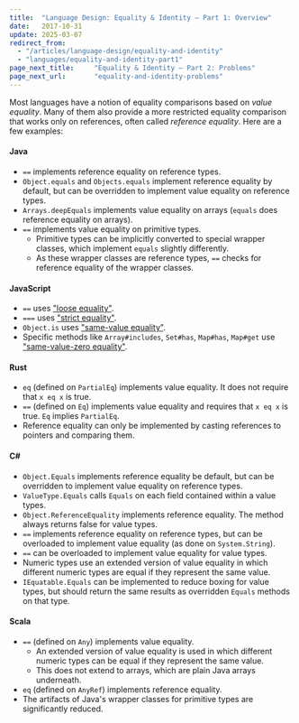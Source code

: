 ```yaml
---
title:  "Language Design: Equality & Identity – Part 1: Overview"
date:   2017-10-31
update: 2025-03-07
redirect_from:
  - "/articles/language-design/equality-and-identity"
  - "languages/equality-and-identity-part1"
page_next_title:     "Equality & Identity – Part 2: Problems"
page_next_url:       "equality-and-identity-problems"
---
```


Most languages have a notion of equality comparisons based on _value equality_.
Many of them also provide a more restricted equality comparison that works only
on references, often called _reference equality_. Here are a few examples:

#### Java

- `==` implements reference equality on reference types.
- `Object.equals` and `Objects.equals` implement reference equality by default, but can be overridden to implement value equality on reference types.
- `Arrays.deepEquals` implements value equality on arrays (`equals` does reference equality on arrays).
- `==` implements value equality on primitive types.
  - Primitive types can be implicitly converted to special wrapper classes, which implement `equals` slightly differently.
  - As these wrapper classes are reference types, `==` checks for reference equality of the wrapper classes.

#### JavaScript
- `==` uses ["loose equality"](https://developer.mozilla.org/en-US/docs/Web/JavaScript/Guide/Equality_comparisons_and_sameness#loose_equality_using).
- `===` uses ["strict equality"](https://developer.mozilla.org/en-US/docs/Web/JavaScript/Guide/Equality_comparisons_and_sameness#strict_equality_using).
- `Object.is` uses ["same-value equality"](https://developer.mozilla.org/en-US/docs/Web/JavaScript/Guide/Equality_comparisons_and_sameness#same-value_equality_using_object.is).
- Specific methods like `Array#includes`, `Set#has`, `Map#has`, `Map#get` use
  ["same-value-zero equality"](https://developer.mozilla.org/en-US/docs/Web/JavaScript/Guide/Equality_comparisons_and_sameness#same-value-zero_equality).

#### Rust

- `eq` (defined on `PartialEq`) implements value equality. It does not require that `x eq x` is true.
- `==` (defined on `Eq`) implements value equality and requires that `x eq x` is true. `Eq` implies `PartialEq`.
- Reference equality can only be implemented by casting references to pointers and comparing them.

#### C\#

- `Object.Equals` implements reference equality be default, but can be overridden to implement value equality on reference types.
- `ValueType.Equals` calls `Equals` on each field contained within a value types.
- `Object.ReferenceEquality` implements reference equality. The method always returns false for value types.
- `==` implements reference equality on reference types, but can be overloaded to implement value equality (as done on `System.String`).
- `==` can be overloaded to implement value equality for value types.
- Numeric types use an extended version of value equality in which different numeric types are equal if they represent the same value.
- `IEquatable.Equals` can be implemented to reduce boxing for value types, but should return the same results as overridden `Equals` methods on that type.

#### Scala

- `==` (defined on `Any`) implements value equality.
  - An extended version of value equality is used in which different numeric types can be equal if they represent the same value.
  - This does not extend to arrays, which are plain Java arrays underneath.
- `eq` (defined on `AnyRef`) implements reference equality.
- The artifacts of Java's wrapper classes for primitive types are significantly reduced.

